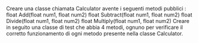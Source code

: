 Creare una classe chiamata Calculator avente i seguenti metodi pubblici :
float Add(float num1, float num2)
float Subtract(float num1, float num2)
float Divide(float num1, float num2)
float Multiply(float num1, float num2)
Creare in seguito una classe di test che abbia 4 metodi, ognuno per verificare il corretto funzionamento di ogni metodo presente nella classe Calculator.